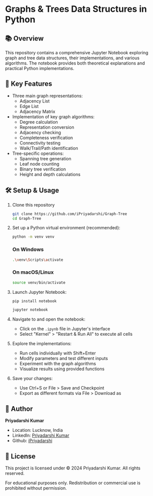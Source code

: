 # Graphs & Trees Data Structures in Python

## 📚 Overview
This repository contains a comprehensive Jupyter Notebook exploring graph and tree data structures, their implementations, and various algorithms. The notebook provides both theoretical explanations and practical Python implementations.

## 🔑 Key Features
- Three main graph representations:
    - Adjacency List
    - Edge List
    - Adjacency Matrix
- Implementation of key graph algorithms:
    - Degree calculation
    - Representation conversion
    - Adjacency checking
    - Completeness verification
    - Connectivity testing
    - Walk/Trail/Path identification
- Tree-specific operations:
    - Spanning tree generation
    - Leaf node counting
    - Binary tree verification
    - Height and depth calculations

## 🛠️ Setup & Usage
1. Clone this repository
    ```bash
    git clone https://github.com/iPriyadarshi/Graph-Tree
    cd Graph-Tree
    ```

2. Set up a Python virtual environment (recommended):
    ```bash
    python -m venv venv
    ```
    ### On Windows
    ```bash
    .\venv\Scripts\activate
    ```
    ### On macOS/Linux
    ```bash
    source venv/bin/activate
    ```

3. Launch Jupyter Notebook:
    ```bash
    pip install notebook

    jupyter notebook
    ```

4. Navigate to and open the notebook:
   - Click on the `.ipynb` file in Jupyter's interface
   - Select "Kernel" > "Restart & Run All" to execute all cells

5. Explore the implementations:
   - Run cells individually with Shift+Enter
   - Modify parameters and test different inputs
   - Experiment with the graph algorithms
   - Visualize results using provided functions

6. Save your changes:
   - Use Ctrl+S or File > Save and Checkpoint
   - Export as different formats via File > Download as

## 👤 Author
**Priyadarshi Kumar**
- Location: Lucknow, India
- LinkedIn: [Priyadarshi Kumar](https://www.linkedin.com/in/iPriyadarshi/)
- Github: [iPriyadarshi](https://www.github.com/iPriyadarshi/)

## 📝 License
This project is licensed under © 2024 Priyadarshi Kumar. All rights reserved.

For educational purposes only. Redistribution or commercial use is prohibited without permission.
